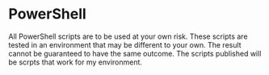 # PowerShell

All PowerShell scripts are to be used at your own risk. These scripts are tested in an environment that may be different to your own. The result cannot be guaranteed to have the same outcome. The scripts published will be scrpts that work for my environment.
